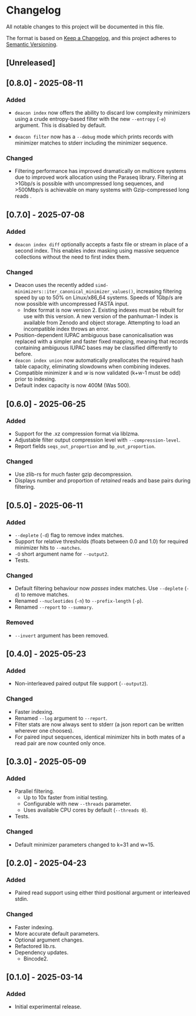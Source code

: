 # Changelog

All notable changes to this project will be documented in this file.

The format is based on [Keep a Changelog](https://keepachangelog.com/en/1.1.0/),
and this project adheres to [Semantic Versioning](https://semver.org/spec/v2.0.0.html).

## [Unreleased]

## [0.8.0] - 2025-08-11

### Added

- `deacon index` now offers the ability to discard low complexity minimizers using a crude entropy-based filter with the new `--entropy` (`-e`) argument. This is disabled by default.

- `deacon filter` now has a `--debug` mode which prints records with minimizer matches to stderr including the minimizer sequence.

### Changed

- Filtering performance has improved dramatically on multicore systems due to improved work allocation using the Paraseq library. Filtering at >1Gbp/s is possible with uncompressed long sequences, and >500Mbp/s is achievable on many systems with Gzip-compressed long reads .


## [0.7.0] - 2025-07-08

### Added
- `deacon index diff` optionally accepts a fastx file or stream in place of a second index. This enables index masking using massive sequence collections without the need to first index them.

### Changed
- Deacon uses the recently added `simd-minimizers::iter_canonical_minimizer_values()`, increasing filtering speed by up to 50% on Linux/x86_64 systems. Speeds of 1Gbp/s are now possible with uncompressed FASTA input.
  - Index format is now version 2. Existing indexes must be rebuilt for use with this version. A new version of the panhuman-1 index is available from Zenodo and object storage. Attempting to load an incompatible index throws an error.
- Position-dependent IUPAC ambiguous base canonicalisation was replaced with a simpler and faster fixed mapping, meaning that records containing ambiguous IUPAC bases may be classified differently to before.
- `deacon index union` now automatically preallocates the required hash table capacity, eliminating slowdowns when combining indexes.
- Compatible minimizer _k_ and _w_ is now validated (k+w-1 must be odd) prior to indexing.
- Default index capacity is now 400M (Was 500).


## [0.6.0] - 2025-06-25

### Added

- Support for the .xz compression format via liblzma.
- Adjustable filter output compression level with `--compression-level`.
- Report fields `seqs_out_proportion` and `bp_out_proportion`.

### Changed

- Use zlib-rs for much faster gzip decompression.
- Displays number and proportion of _retained_ reads and base pairs during filtering.

## [0.5.0] - 2025-06-11

### Added

- `--deplete` (`-d`) flag to remove index matches.
- Support for relative thresholds (floats between 0.0 and 1.0) for required minimizer hits to `--matches`.
- `-O` short argument name for `--output2`.
- Tests.

### Changed

- Default filtering behaviour now _passes_ index matches. Use `--deplete` (`-d`) to remove matches.
- Renamed `--nucleotides` (`-n`) to `--prefix-length` (`-p`).
- Renamed `--report` to `--summary`.

### Removed

- `--invert` argument has been removed.

## [0.4.0] - 2025-05-23

### Added

- Non-interleaved paired output file support (`--output2`).

### Changed

- Faster indexing.
- Renamed `--log` argument to `--report`.
- Filter stats are now always sent to stderr (a json report can be written wherever one chooses).
- For paired input sequences, identical minimizer hits in both mates of a read pair are now counted only once.

## [0.3.0] - 2025-05-09

### Added

- Parallel filtering.
  - Up to 10x faster from initial testing.
  - Configurable with new `--threads` parameter.
  - Uses available CPU cores by default (`--threads 0`).
- Tests.

### Changed

- Default minimizer parameters changed to k=31 and w=15.

## [0.2.0] - 2025-04-23

### Added

- Paired read support using either third positional argument or interleaved stdin.

### Changed

- Faster indexing.
- More accurate default parameters.
- Optional argument changes.
- Refactored lib.rs.
- Dependency updates.
  - Bincode2.

## [0.1.0] - 2025-03-14

### Added

- Initial experimental release.
